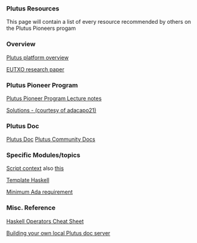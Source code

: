 ### Plutus Resources


This page will contain a list of every resource recommended by others on the Plutus Pioneers progam

### Overview
[Plutus platform overview](https://plutus.readthedocs.io/en/latest/plutus/explanations/platform.html)

[EUTXO research paper](https://files.zotero.net/eyJleHBpcmVzIjoxNjI2Nzk2NDM0LCJoYXNoIjoiYTVhYmY4NjdiY2E2YzdkNTNjODkwNWNmZDZhYmM5MjAiLCJjb250ZW50VHlwZSI6ImFwcGxpY2F0aW9uXC9wZGYiLCJjaGFyc2V0IjoiIiwiZmlsZW5hbWUiOiJDaGFrcmF2YXJ0eSBldCBhbC4gLSAyMDIwIC0gVGhlIEV4dGVuZGVkIFVUWE8gTW9kZWwucGRmIn0%3D/429465c9e0b1622d8dc331eaeaab27dcdf6b2562b4c3135978aa20d9fdf52d12/Chakravarty%20et%20al.%20-%202020%20-%20The%20Extended%20UTXO%20Model.pdf)

### Plutus Pioneer Program
[Plutus Pioneer Program Lecture notes](https://plutus-pioneer-program.readthedocs.io/en/latest/index.html)

[Solutions - (courtesy of adacapo21)](https://github.com/adacapo21/plutusPioneerProgram)

### Plutus Doc
[Plutus Doc](https://playground.plutus.iohkdev.io/tutorial/haddock/index.html)
[Plutus Community Docs](https://docs.plutus-community.com)

### Specific Modules/topics
[Script context](https://alpha.marlowe.iohkdev.io/doc/haddock/plutus-ledger-api/html/Plutus-V1-Ledger-Contexts.html#t:ScriptContextSource)
also
[this](https://alpha.marlowe.iohkdev.io/doc/haddock/plutus-ledger-api/html/src/Plutus.V1.Ledger.Contexts.html#ScriptContext)

[Template Haskell](http://downloads.haskell.org/~ghc/7.8.4/docs/html/users_guide/template-haskell.html)

[Minimum Ada requirement](https://cardano-ledger.readthedocs.io/en/latest/explanations/min-utxo.html)


### Misc. Reference

[Haskell Operators Cheat Sheet](https://imada.sdu.dk/~rolf/Edu/DM22/F06/haskell-operatorer.pdf)

[Building your own local Plutus doc server](https://docs.plutus-community.com/docs/setup/buildDocumentation.html)


